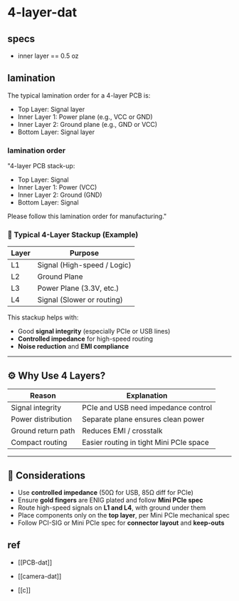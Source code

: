 
# 4-layer-dat

## specs 

- inner layer == 0.5 oz 


## lamination 

The typical lamination order for a 4-layer PCB is:

- Top Layer: Signal layer
- Inner Layer 1: Power plane (e.g., VCC or GND)
- Inner Layer 2: Ground plane (e.g., GND or VCC)
- Bottom Layer: Signal layer

### lamination order 

"4-layer PCB stack-up:

- Top Layer: Signal
- Inner Layer 1: Power (VCC)
- Inner Layer 2: Ground (GND)
- Bottom Layer: Signal

Please follow this lamination order for manufacturing."

### 🔄 Typical 4-Layer Stackup (Example)

| Layer | Purpose                     |
|-------|-----------------------------|
| L1    | Signal (High-speed / Logic) |
| L2    | Ground Plane                |
| L3    | Power Plane (3.3V, etc.)    |
| L4    | Signal (Slower or routing)  |

This stackup helps with:
- Good **signal integrity** (especially PCIe or USB lines)
- **Controlled impedance** for high-speed routing
- **Noise reduction** and **EMI compliance**

---

## ⚙️ Why Use 4 Layers?

| Reason                        | Explanation                                 |
|-------------------------------|---------------------------------------------|
| Signal integrity              | PCIe and USB need impedance control         |
| Power distribution            | Separate plane ensures clean power          |
| Ground return path            | Reduces EMI / crosstalk                     |
| Compact routing               | Easier routing in tight Mini PCIe space     |

---

## 🔧 Considerations

- Use **controlled impedance** (50Ω for USB, 85Ω diff for PCIe)
- Ensure **gold fingers** are ENIG plated and follow **Mini PCIe spec**
- Route high-speed signals on **L1 and L4**, with ground under them
- Place components only on the **top layer**, per Mini PCIe mechanical spec
- Follow PCI-SIG or Mini PCIe spec for **connector layout** and **keep-outs**


## ref 

- [[PCB-dat]]

- [[camera-dat]]

- [[c]]